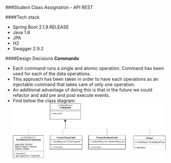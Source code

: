 ###Student Class Assignation - API REST

####Tech stack
* Spring Boot 2.1.8.RELEASE
* Java 1.8
* JPA
* H2
* Swagger 2.9.2

####Design Decisions 
**Commands**
* Each command runs a single and atomic operation. Command has been used for each of the data operations. 
* This approach has been taken in order to have each  operations as  an injectable command that takes care of only one operation.
* An additional advantage of doing this is that in the future we could refactor and add pre and post execute events.   
* Find below the class diagram:
![Command class diagram](docs/command.png)


